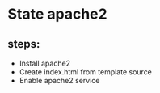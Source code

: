# State apache2

## steps:
- Install apache2
- Create index.html from template source
- Enable apache2 service